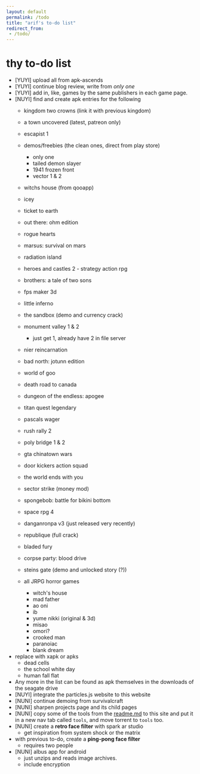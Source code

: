 ```yaml
---
layout: default
permalink: /todo
title: "arif's to-do list"
redirect_from: 
 - /todo/
---
```


# thy to-do list
* [YUYI] upload all from apk-ascends
* [YUYI] continue blog review, write from _only one_
* [YUYI] add in, like, games by the same publishers in each game page.
* [NUYI] find and create apk entries for the following
    * kingdom two crowns (link it with previous kingdom)
    * a town uncovered (latest, patreon only)
    * escapist 1
    * demos/freebies (the clean ones, direct from play store)
        * only one
        * tailed demon slayer
        * 1941 frozen front
        * vector 1 & 2
    * witchs house (from qooapp)
    * icey
    * ticket to earth
    * out there: ohm edition
    * rogue hearts
    * marsus: survival on mars
    * radiation island
    * heroes and castles 2 - strategy action rpg
    * brothers: a tale of two sons
    * fps maker 3d
    * little inferno
    * the sandbox (demo and currency crack)
    * monument valley 1 & 2 
        * just get 1, already have 2 in file server
    * nier reincarnation
    * bad north: jotunn edition
    * world of goo
    * death road to canada
    * dungeon of the endless: apogee
    * titan quest legendary
    * pascals wager
    * rush rally 2
    * poly bridge 1 & 2
    * gta chinatown wars
    * door kickers action squad
    * the world ends with you
    * sector strike (money mod)
    * spongebob: battle for bikini bottom
    * space rpg 4
    * danganronpa v3 (just released very recently)

    * republique (full crack)
    * bladed fury
    * corpse party: blood drive
    * steins gate (demo and unlocked story (?))
    * all JRPG horror games
        * witch's house
        * mad father
        * ao oni
        * ib
        * yume nikki (original & 3d)
        * misao
        * omori?
        * crooked man
        * paranoiac
        * blank dream
* replace with xapk or apks
    * dead cells
    * the school white day
    * human fall flat
* Any more in the list can be found as apk themselves in the downloads of the seagate drive
* [NUYI] integrate the particles.js website to this website
* [NUNI] continue demoing from survivalcraft
* [NUNI] sharpen projects page and its child pages
* [NUNI] copy some of the tools from the [readme.md](https://github.com/arifhamed/arifhamed.github.io/blob/main/README.md) to this site and put it in a new nav tab called `tools`, and move torrent to `tools` too.
* [NUNI] create a **retro face filter** with spark ar studio
    * get inspiration from system shock or the matrix
* with previous to-do, create a **ping-pong face filter**
    * requires two people
* [NUNI] albus app for android
    * just unzips and reads image archives.
    * include encryption
